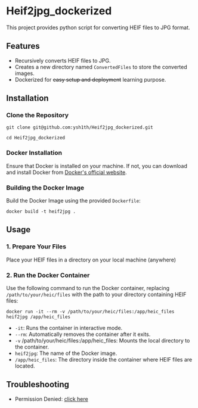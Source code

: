 # Heif2jpg_dockerized

This project provides python script for converting HEIF files to JPG format.

## Features
* Recursively converts HEIF files to JPG.
* Creates a new directory named `ConvertedFiles` to store the converted images.
* Dockerized for ~~easy setup and deployment~~ learning purpose.

## Installation
### Clone the Repository
```
git clone git@github.com:ysh1th/Heif2jpg_dockerized.git
```

```
cd Heif2jpg_dockerized
```

### Docker Installation
Ensure that Docker is installed on your machine. If not, you can download and install Docker from [Docker's official website](https://docs.docker.com/get-docker/).

### Building the Docker Image
Build the Docker Image using the provided `Dockerfile`:
```
docker build -t heif2jpg .
```

## Usage
### 1. Prepare Your Files
Place your HEIF files in a directory on your local machine (anywhere)

### 2. Run the Docker Container
Use the following command to run the Docker container, replacing `/path/to/your/heic/files` with the path to your directory containing HEIF files:
```
docker run -it --rm -v /path/to/your/heic/files:/app/heic_files heif2jpg /app/heic_files
```
* `-it`: Runs the container in interactive mode.
* `--rm`: Automatically removes the container after it exits.
* `-v` /path/to/your/heic/files:/app/heic_files: Mounts the local directory to the container.
* `heif2jpg`: The name of the Docker image.
* `/app/heic_files`: The directory inside the container where HEIF files are located.

## Troubleshooting
* Permission Denied: [click here](https://phoenixnap.com/kb/docker-permission-denied)